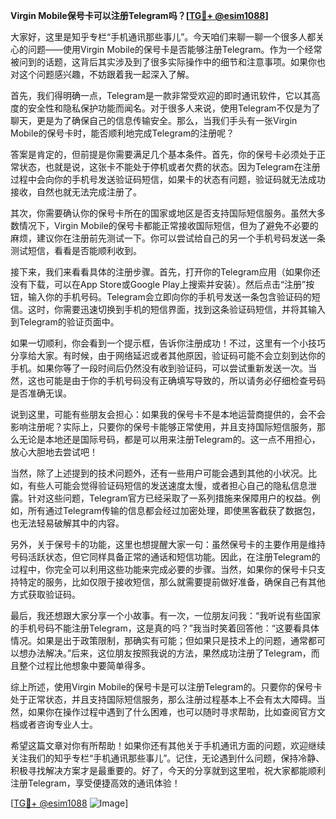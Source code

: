 **Virgin Mobile保号卡可以注册Telegram吗？[[TG💪+ @esim1088](https://t.me/s/esim1088)]**

大家好，这里是知乎专栏“手机通讯那些事儿”。今天咱们来聊一聊一个很多人都关心的问题——使用Virgin Mobile的保号卡是否能够注册Telegram。作为一个经常被问到的话题，这背后其实涉及到了很多实际操作中的细节和注意事项。如果你也对这个问题感兴趣，不妨跟着我一起深入了解。

首先，我们得明确一点，Telegram是一款非常受欢迎的即时通讯软件，它以其高度的安全性和隐私保护功能而闻名。对于很多人来说，使用Telegram不仅是为了聊天，更是为了确保自己的信息传输安全。那么，当我们手头有一张Virgin Mobile的保号卡时，能否顺利地完成Telegram的注册呢？

答案是肯定的，但前提是你需要满足几个基本条件。首先，你的保号卡必须处于正常状态，也就是说，这张卡不能处于停机或者欠费的状态。因为Telegram在注册过程中会向你的手机号发送验证码短信，如果卡的状态有问题，验证码就无法成功接收，自然也就无法完成注册了。

其次，你需要确认你的保号卡所在的国家或地区是否支持国际短信服务。虽然大多数情况下，Virgin Mobile的保号卡都能正常接收国际短信，但为了避免不必要的麻烦，建议你在注册前先测试一下。你可以尝试给自己的另一个手机号码发送一条测试短信，看看是否能顺利收到。

接下来，我们来看看具体的注册步骤。首先，打开你的Telegram应用（如果你还没有下载，可以在App Store或Google Play上搜索并安装）。然后点击“注册”按钮，输入你的手机号码。Telegram会立即向你的手机号发送一条包含验证码的短信。这时，你需要迅速切换到手机的短信界面，找到这条验证码短信，并将其输入到Telegram的验证页面中。

如果一切顺利，你会看到一个提示框，告诉你注册成功！不过，这里有一个小技巧分享给大家。有时候，由于网络延迟或者其他原因，验证码可能不会立刻到达你的手机。如果你等了一段时间后仍然没有收到验证码，可以尝试重新发送一次。当然，这也可能是由于你的手机号码没有正确填写导致的，所以请务必仔细检查号码是否准确无误。

说到这里，可能有些朋友会担心：如果我的保号卡不是本地运营商提供的，会不会影响注册呢？实际上，只要你的保号卡能够正常使用，并且支持国际短信服务，那么无论是本地还是国际号码，都是可以用来注册Telegram的。这一点不用担心，放心大胆地去尝试吧！

当然，除了上述提到的技术问题外，还有一些用户可能会遇到其他的小状况。比如，有些人可能会觉得验证码短信的发送速度太慢，或者担心自己的隐私信息泄露。针对这些问题，Telegram官方已经采取了一系列措施来保障用户的权益。例如，所有通过Telegram传输的信息都会经过加密处理，即使黑客截获了数据包，也无法轻易破解其中的内容。

另外，关于保号卡的功能，这里也想提醒大家一句：虽然保号卡的主要作用是维持号码活跃状态，但它同样具备正常的通话和短信功能。因此，在注册Telegram的过程中，你完全可以利用这些功能来完成必要的步骤。当然，如果你的保号卡只支持特定的服务，比如仅限于接收短信，那么就需要提前做好准备，确保自己有其他方式获取验证码。

最后，我还想跟大家分享一个小故事。有一次，一位朋友问我：“我听说有些国家的手机号码不能注册Telegram，这是真的吗？”我当时笑着回答他：“这要看具体情况。如果是出于政策限制，那确实有可能；但如果只是技术上的问题，通常都可以想办法解决。”后来，这位朋友按照我说的方法，果然成功注册了Telegram，而且整个过程比他想象中要简单得多。

综上所述，使用Virgin Mobile的保号卡是可以注册Telegram的。只要你的保号卡处于正常状态，并且支持国际短信服务，那么注册过程基本上不会有太大障碍。当然，如果你在操作过程中遇到了什么困难，也可以随时寻求帮助，比如查阅官方文档或者咨询专业人士。

希望这篇文章对你有所帮助！如果你还有其他关于手机通讯方面的问题，欢迎继续关注我们的知乎专栏“手机通讯那些事儿”。记住，无论遇到什么问题，保持冷静、积极寻找解决方案才是最重要的。好了，今天的分享就到这里啦，祝大家都能顺利注册Telegram，享受便捷高效的通讯体验！

[[TG💪+ @esim1088](https://t.me/s/esim1088) ![Image](https://i.postimg.cc/4NQfJmqS/Snipaste-2025-05-13-00-14-12.png)]